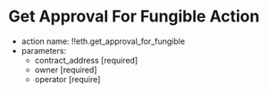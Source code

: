 # Get Approval For Fungible Action

- action name: !!eth.get_approval_for_fungible
- parameters:
  - contract_address [required]
  - owner [required]
  - operator [require]
